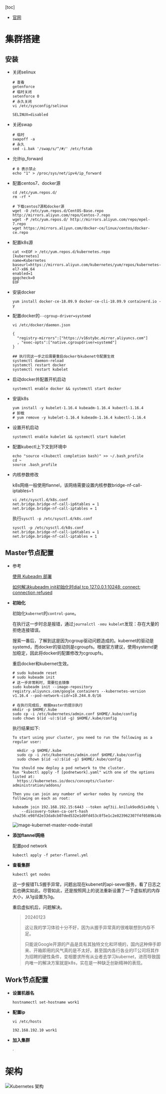 [toc]

- [官网](https://kubernetes.io/zh-cn/docs)



# 集群搭建

## 安装

- 关闭selinux

  ``` shell
  # 查看
  getenforce 
  # 临时关闭
  setenforce 0
  # 永久关闭
  vi /etc/sysconfig/selinux
  
  SELINUX=disabled
  ```

- 关闭swap

  ``` shell
  # 临时
  swapoff -a
  # 永久
  sed -i.bak '/swap/s/^/#/' /etc/fstab
  ```

- 允许ip_forward

  ``` shell
  # 0 表示禁止
  echo "1" > /proc/sys/net/ipv4/ip_forward
  ```

- 配置centos7、docker源

  ``` shell
  cd /etc/yum.repos.d/
  rm -rf *
  
  # 下载centos7源和docker源
  wget -O /etc/yum.repos.d/CentOS-Base.repo http://mirrors.aliyun.com/repo/Centos-7.repo
  wget -P /etc/yum.repos.d/ http://mirrors.aliyun.com/repo/epel-7.repo
  wget https://mirrors.aliyun.com/docker-ce/linux/centos/docker-ce.repo
  ```

- 配置k8s源

  ``` shell
  cat <<EOF > /etc/yum.repos.d/kubernetes.repo
  [kubernetes]
  name=Kubernetes
  baseurl=https://mirrors.aliyun.com/kubernetes/yum/repos/kubernetes-el7-x86_64
  enabled=1
  gpgcheck=0
  EOF
  ```
  
- 安装docker

  ``` shell
  yum install docker-ce-18.09.9 docker-ce-cli-18.09.9 containerd.io -y
  ```
  
- 配置docker的`--cgroup-driver=systemd`

  
  
  ``` shell
  vi /etc/docker/daemon.json
  
  {
  	"registry-mirrors":["https://v16stybc.mirror.aliyuncs.com"]
  	, "exec-opts":["native.cgroupdriver=systemd"]
  }
  
  ## 执行完这一步之后需要重启docker与kubenet令配置生效
  systemctl daemon-reload
  systemctl restart docker
  systemctl restart kubelet
  ```
  
  [^cgroup driver]: control group driver是Linux系统内核提供的特性，主要用于限制和隔离一组进程对系统资源的使用。
  
- 启动docker并配置开机启动

  ``` shell
  systemctl enable docker && systemctl start docker
  ```
  
- 安装k8s

  ``` shell
  yum install -y kubelet-1.16.4 kubeadm-1.16.4 kubectl-1.16.4
  # 卸载
  # yum remove -y kubelet-1.16.4 kubeadm-1.16.4 kubectl-1.16.4
  ```
  
- 设置开机启动

  ``` shell
  systemctl enable kubelet && systemctl start kubelet
  ```

- 配置kubectl上下文到环境中

  ``` shell 
  echo "source <(kubectl completion bash)" >> ~/.bash_profile
  cd ~
  source .bash_profile
  ```

- 内核参数修改

  k8s网络一般使用flannel，该网络需要设置内核参数bridge-nf-call-iptables=1

  ``` shell
  vi /etc/sysctl.d/k8s.conf
  net.bridge.bridge-nf-call-ip6tables = 1
  net.bridge.bridge-nf-call-iptables = 1
  ```

  执行`sysctl -p /etc/sysctl.d/k8s.conf`

  ``` shell
  sysctl -p /etc/sysctl.d/k8s.conf
  net.bridge.bridge-nf-call-ip6tables = 1
  net.bridge.bridge-nf-call-iptables = 1
  ```

## Master节点配置

- 参考

  [使用 Kubeadm 部署](http://icyfenix.cn/appendix/deployment-env-setup/setup-kubernetes/setup-kubeadm.html)

  [如何解决kubeadm init初始化时dial tcp 127.0.0.1:10248: connect: connection refused](https://www.myfreax.com/how-to-solve-dial-tcp-127-0-0-1-10248-connect-connection-refused-during-kubeadm-init-initialization/)

- **初始化**

  初始化`kubernet`的`control-pane`。

  在执行这一步时总是报错，通过`journalctl -xeu kubelet`发现：存在大量的拒绝连接错误。

  搜索一番后，了解到这是因为cgroup驱动问题造成的。kubernet的驱动是systemd，而docker的驱动则是cgroupfs。根据官方建议，使用systemd更加稳定，因此将docker的配置修改为cgroupfs。

  重启docker和kubernet生效。

  ``` shell
  # sudo kubeadm reset
  # sudo kubeadm init
  # 这一步非常耗时, 需要拉去镜像
  sudo kubeadm init --image-repository registry.aliyuncs.com/google_containers --kubernetes-version v1.16.4 --pod-network-cidr=10.244.0.0/16
  
  # 在执行完成后, 根据master的提示执行
  mkdir -p $HOME/.kube
  sudo cp -i /etc/kubernetes/admin.conf $HOME/.kube/config
  sudo chown $(id -u):$(id -g) $HOME/.kube/config
  ```

  执行结果如下:

  ``` shell
  To start using your cluster, you need to run the following as a regular user:
  
    mkdir -p $HOME/.kube
    sudo cp -i /etc/kubernetes/admin.conf $HOME/.kube/config
    sudo chown $(id -u):$(id -g) $HOME/.kube/config
  
  You should now deploy a pod network to the cluster.
  Run "kubectl apply -f [podnetwork].yaml" with one of the options listed at:
    https://kubernetes.io/docs/concepts/cluster-administration/addons/
  
  Then you can join any number of worker nodes by running the following on each as root:
  
  kubeadm join 192.168.192.15:6443 --token aqf3ii.kn1luk9odk5ix0dq \
      --discovery-token-ca-cert-hash sha256:e98fd2e33da8cb07ded532e1d0fd453c8f5e1c2e823962307f4f0589b14b6135
  ```

  ![image-kubernet-master-node-install](../images/kubernet-master-node-install-success.png)

- **添加flannel网络**

  配置pod network

  ``` shell
  kubectl apply -f peter-flannel.yml
  ```

- **查看集群**

  ``` shell
  kubectl get nodes
  ```

  这一步报错TLS握手异常，问题出现在kubenet的api-sever服务，看了日志之后也确实如此。尽管如此，还是按照网上的说法重新设置了一下虚拟机的内存大小，从1g设置为3g。

  重启虚拟机后，问题解决。

  > 20240123
  >
  > 这让我的学习体验十分不好，因为从握手异常真的很难联想到内存不足。
  >
  > 只能说Google开源的产品是具有其独特文化和环境的，国内这种伸手即来、开箱即用的风气真的是不太好。甚至国内各行各业的IT公司将其作为招聘的硬性条件，变相要求所有从业者去学习kubernet，进而导致国内唯一的解决方案就是k8s，实在是一种缺乏创新精神的表现。

## Work节点配置

- **设置机器名**

  ``` shell 
  hostnamectl set-hostname work1
  ```

- **配置ip**

  ``` shell
  vi /etc/hosts
  
  192.168.192.10 work1
  ```

- **加入集群**

  ·

# 架构

![Kubernetes 架构](../images/kubernetes-cluster-architecture.svg)
